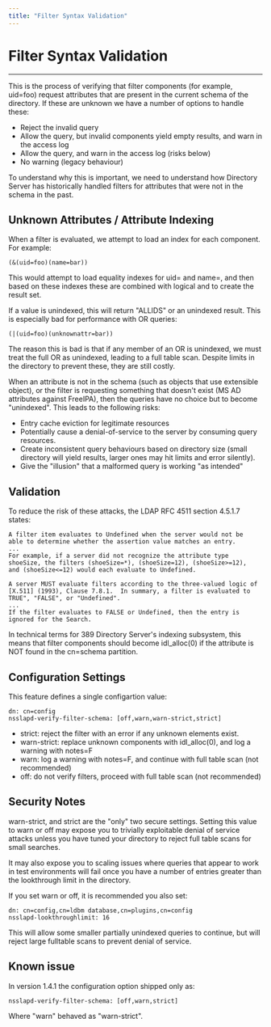 ```yaml
---
title: "Filter Syntax Validation"
---
```


# Filter Syntax Validation
--------------------------

This is the process of verifying that filter components (for example, uid=foo) request
attributes that are present in the current schema of the directory. If these are unknown
we have a number of options to handle these:

* Reject the invalid query
* Allow the query, but invalid components yield empty results, and warn in the access log
* Allow the query, and warn in the access log (risks below)
* No warning (legacy behaviour)

To understand why this is important, we need to understand how Directory Server has
historically handled filters for attributes that were not in the schema in the past.

## Unknown Attributes / Attribute Indexing

When a filter is evaluated, we attempt to load an index for each component. For example:

    (&(uid=foo)(name=bar))

This would attempt to load equality indexes for uid= and name=, and then based on these indexes
these are combined with logical and to create the result set.

If a value is unindexed, this will return "ALLIDS" or an unindexed result. This is especially
bad for performance with OR queries:

    (|(uid=foo)(unknownattr=bar))

The reason this is bad is that if any member of an OR is unindexed, we must treat the full OR as
unindexed, leading to a full table scan. Despite limits in the directory to prevent these,
they are still costly.

When an attribute is not in the schema (such as objects that use extensible object), or the
filter is requesting something that doesn't exist (MS AD attributes against FreeIPA), then
the queries have no choice but to become "unindexed". This leads to the following risks:

* Entry cache eviction for legitimate resources
* Potentially cause a denial-of-service to the server by consuming query resources.
* Create inconsistent query behaviours based on directory size (small directory will yield results, larger ones may hit limits and error silently).
* Give the "illusion" that a malformed query is working "as intended"

## Validation

To reduce the risk of these attacks, the LDAP RFC 4511 section 4.5.1.7 states:

    A filter item evaluates to Undefined when the server would not be
    able to determine whether the assertion value matches an entry.
    ...
    For example, if a server did not recognize the attribute type
    shoeSize, the filters (shoeSize=*), (shoeSize=12), (shoeSize>=12),
    and (shoeSize<=12) would each evaluate to Undefined.

    A server MUST evaluate filters according to the three-valued logic of
    [X.511] (1993), Clause 7.8.1.  In summary, a filter is evaluated to
    TRUE", "FALSE", or "Undefined".  
    ...
    If the filter evaluates to FALSE or Undefined, then the entry is ignored for the Search.

In technical terms for 389 Directory Server's indexing subsystem, this means that filter
components should become idl_alloc(0) if the attribute is NOT found in the cn=schema
partition.

## Configuration Settings

This feature defines a single configartion value:

    dn: cn=config
    nsslapd-verify-filter-schema: [off,warn,warn-strict,strict]

* strict: reject the filter with an error if any unknown elements exist.
* warn-strict: replace unknown components with idl_alloc(0), and log a warning with notes=F
* warn: log a warning with notes=F, and continue with full table scan (not recommended)
* off: do not verify filters, proceed with full table scan (not recommended)

## Security Notes

warn-strict, and strict are the "only" two secure settings. Setting this value to warn or off
may expose you to trivially exploitable denial of service attacks unless you have tuned your
directory to reject full table scans for small searches.

It may also expose you to scaling issues where queries that appear to work in test environments
will fail once you have a number of entries greater than the lookthrough limit in the directory.

If you set warn or off, it is recommended you also set:

    dn: cn=config,cn=ldbm database,cn=plugins,cn=config
    nsslapd-lookthroughlimit: 16

This will allow some smaller partially unindexed queries to continue, but will reject large
fulltable scans to prevent denial of service.

## Known issue

In version 1.4.1 the configuration option shipped only as:

    nsslapd-verify-filter-schema: [off,warn,strict]

Where "warn" behaved as "warn-strict".

